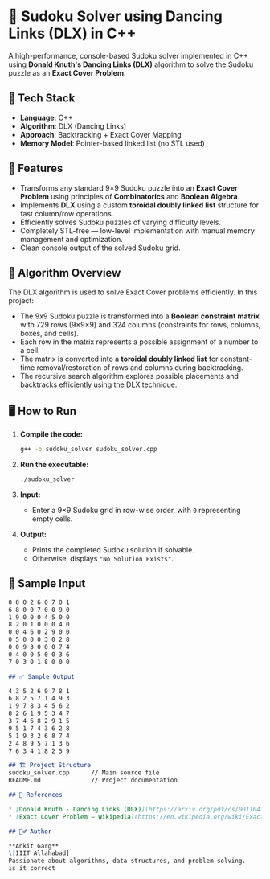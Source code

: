 # 🧩 Sudoku Solver using Dancing Links (DLX) in C++

A high-performance, console-based Sudoku solver implemented in C++ using **Donald Knuth's Dancing Links (DLX)** algorithm to solve the Sudoku puzzle as an **Exact Cover Problem**.

## 🔧 Tech Stack
- **Language**: C++
- **Algorithm**: DLX (Dancing Links)
- **Approach**: Backtracking + Exact Cover Mapping
- **Memory Model**: Pointer-based linked list (no STL used)

## 📌 Features
- Transforms any standard 9×9 Sudoku puzzle into an **Exact Cover Problem** using principles of **Combinatorics** and **Boolean Algebra**.
- Implements **DLX** using a custom **toroidal doubly linked list** structure for fast column/row operations.
- Efficiently solves Sudoku puzzles of varying difficulty levels.
- Completely STL-free — low-level implementation with manual memory management and optimization.
- Clean console output of the solved Sudoku grid.

## 🧠 Algorithm Overview

The DLX algorithm is used to solve Exact Cover problems efficiently. In this project:

- The 9x9 Sudoku puzzle is transformed into a **Boolean constraint matrix** with 729 rows (9×9×9) and 324 columns (constraints for rows, columns, boxes, and cells).
- Each row in the matrix represents a possible assignment of a number to a cell.
- The matrix is converted into a **toroidal doubly linked list** for constant-time removal/restoration of rows and columns during backtracking.
- The recursive search algorithm explores possible placements and backtracks efficiently using the DLX technique.

## 🖥️ How to Run

1. **Compile the code:**
   ````bash
   g++ -o sudoku_solver sudoku_solver.cpp

2. **Run the executable:**
   ```bash
   ./sudoku_solver

3. **Input:**

   * Enter a 9×9 Sudoku grid in row-wise order, with `0` representing empty cells.

4. **Output:**

   * Prints the completed Sudoku solution if solvable.
   * Otherwise, displays `"No Solution Exists"`.

## 📂 Sample Input
```markdown
0 0 0 2 6 0 7 0 1
6 8 0 0 7 0 0 9 0
1 9 0 0 0 4 5 0 0
8 2 0 1 0 0 0 4 0
0 0 4 6 0 2 9 0 0
0 5 0 0 0 3 0 2 8
0 0 9 3 0 0 0 7 4
0 4 0 0 5 0 0 3 6
7 0 3 0 1 8 0 0 0

## ✅ Sample Output

4 3 5 2 6 9 7 8 1
6 8 2 5 7 1 4 9 3
1 9 7 8 3 4 5 6 2
8 2 6 1 9 5 3 4 7
3 7 4 6 8 2 9 1 5
9 5 1 7 4 3 6 2 8
5 1 9 3 2 6 8 7 4
2 4 8 9 5 7 1 3 6
7 6 3 4 1 8 2 5 9

## 🏗️ Project Structure
sudoku_solver.cpp      // Main source file
README.md              // Project documentation

## 📘 References

* [Donald Knuth - Dancing Links (DLX)](https://arxiv.org/pdf/cs/0011047.pdf)
* [Exact Cover Problem – Wikipedia](https://en.wikipedia.org/wiki/Exact_cover)

## 🙋‍♂️ Author

**Ankit Garg**
\[IIIT Allahabad]
Passionate about algorithms, data structures, and problem-solving.
is it correct

